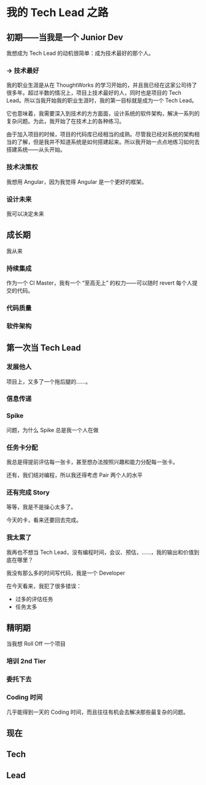 # 我的 Tech Lead 之路


## 初期——当我是一个 Junior Dev

我想成为 Tech Lead 的动机很简单：成为技术最好的那个人。

### -> 技术最好

我的职业生涯是从在 ThoughtWorks 的学习开始的，并且我已经在这家公司待了很多年。超过半数的情况上，项目上技术最好的人，同时也是项目的 Tech Lead。所以当我开始我的职业生涯时，我的第一目标就是成为一个 Tech Lead。

它也意味着，我需要深入到技术的方方面面，设计系统的软件架构，解决一系列的复杂问题。为此，我开始了在技术上的各种练习。

由于加入项目的时候，项目的代码库已经相当的成熟。尽管我已经对系统的架构相当的了解，但是我并不知道系统是如何搭建起来。所以我开始一点点地练习如何去搭建系统——从头开始。

### 技术决策权

我想用 Angular，因为我觉得 Angular 是一个更好的框架。



### 设计未来


我可以决定未来


## 成长期

我从来


### 持续集成

作为一个 CI Master，我有一个 “至高无上” 的权力——可以随时 revert 每个人提交的代码。

### 代码质量

### 软件架构



## 第一次当 Tech Lead

### 发展他人

项目上，又多了一个拖后腿的……。

### 信息传递

### Spike


问题，为什么 Spike 总是我一个人在做

### 任务卡分配

我总是得提前评估每一张卡，甚至想办法按照兴趣和能力分配每一张卡。

还有，我们结对编程，所以我还得考虑 Pair 两个人的水平


### 还有完成 Story

等等，我是不是操心太多了。

今天的卡，看来还要回去完成。

### 我太累了

我再也不想当 Tech Lead，没有编程时间，会议、预估，……，我的输出和价值到底在哪里？

我没有那么多的时间写代码，我是一个 Developer

在今天看来，我犯了很多错误：

 - 过多的评估任务
 - 任务太多

## 精明期

当我想 Roll Off 一个项目

### 培训 2nd Tier

### 委托下去

### Coding 时间

几乎能得到一天的 Coding 时间，而且往往有机会去解决那些最复杂的问题。

## 现在


## Tech


## Lead
